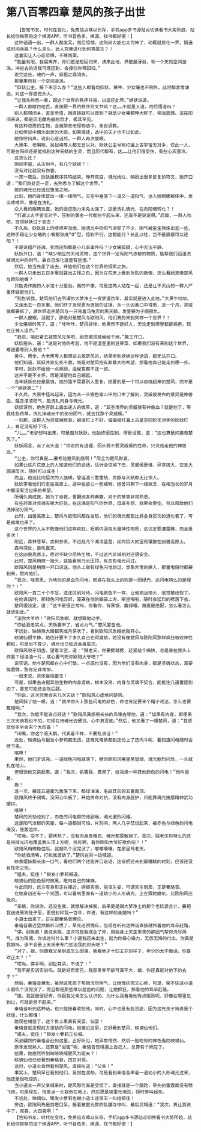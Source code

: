 # 第八百零四章 楚风的孩子出世
        【告知书友，时代在变化，免费站点难以长存，手机app多书源站点切换看书大势所趋，站长给你推荐的这个换源APP，听书音色多、换源、找书都好使！】
       这种话语一出，一群人都发呆，而后惊悚，这阳间大能也太可怖了，动辄就炼化一界，锻造成时间兵器？什么来头，此人究竟进化到何等层次？！
       这着实让人心底恐惧，不寒而栗。
       “能量有限，我需离开，你们若是想回归来，请来此地，界壁最薄弱，有一个天然空间漩涡，冲进去的话我可感应到，会接引你等回归。”
       说完这些，嗖的一声，妖祖之鼎消失。
       那里果然有一个空间漩涡。
       “妖妖公主，接下来怎么办？”这些人都看向妖妖，黄牛、少女曦也不例外，此时都非常谦逊，对这一界感觉头大。
       “让我先熟悉一番，跟这个世界的秩序共振，以适应此界。”妖妖说道。
       一群人都瞠目结舌，直接跟一界的秩序符文共鸣？这……不就是入道，而后悟道吗？
       别人都得闭关，苦苦参悟，她直接就可以做到？就是少女曦都睁大眸子，相当震撼。这在阳间来说，都是凤毛麟角般的奇才，极其罕见。
       有这种资质的生物，会被那些老怪物选中，亲自调教。
       比如传说中偶尔出世的大能，如果择徒，选中的天才也不过如此。
       她惊呼出声，说出心底话后，一群人再次傻眼。
       大黑牛、老喇嘛、吴起峰等人都无言以对，妖妖公主号称打遍上古宇宙无对手，仅此一人，可是在阳间还是能找到这种天赋的生灵，而且历代都有，这……让他们很受伤，有些心灰意冷。
       这怎么比？
       阴间宇宙，从古到今，有几个妖妖？！
       没有对比就没有伤害。
       一天一夜后，妖妖跟秩序共鸣结束，睁开双目，魂光绚烂，映照出很多反复的符文，她开口道：“我们四处走一走，去熟悉与了解这个世界。”
       她的魂光已经适应堕落之地。
       此刻，她的身体冒出一缕一缕阴气，天空中垂落下一道又一道阳气，注入她婀娜躯体中，发出哧哧声，像是在洗礼。
       众人看的眼睛发直，她的适应能力未免太强了，这是洗礼魂光，在向阳魂转化？！
       “打遍上古宇宙无对手，压制的黄金一代都抬不起头来，还真不是说说啊。”后面，一群人咕哝，觉得妖妖过于变态！
       不久后，妖妖身上的哧哧声渐熄，她魂光中的阳气浓郁了不少，阴气被生生熬炼出去一些，这种手段让少女曦的小嘴都张成“O”型，惊到不行，这都能行？长此以往，岂不是直接可以还阳？！
       不是说借尸还魂、死而还阳都是小几率事件吗？少女曦狐疑，心中无法平静。
       妖妖开口，道：“缺少相应的天地灵物，这个世界一定有阳气浓郁的物质，能帮我们迅速洗掉魂光中的阴气，靠自己炼化速度有些慢。”
       然后，她当先走了出去，开始他们在这个世界的探索之旅。
       一群人只走出五百多里就露出古怪之色，因为在荒原上看到张贴的画像，怎么看起来像楚风与欧阳蛤蟆？
       只能说作画的人水准十分差劲，画的不像，可是这两人站在一起，还是让不灭山的一群人严重怀疑是他们。
       “别告诉我，楚风他们去所谓的大梦净土一夜梦道百年，其实就是进入此地。”大黑牛咕哝。
       又走出去一百多里，他们终于发现更为直接的证据，从一头凶禽口中得悉，近一个月，灵威侯都要疯了，满世界追杀楚风与一只背着乌龟壳的黑天鹅，发誓要为子嗣报仇。
       一群人傻眼，没跑了，那绝对是楚风与欧阳风，他们真的来到同样一个世界？！
       少女曦顿时笑了，道：“哇咔咔，楚风好惨，他果然不是好人，无论走到哪里都是祸害，现在正被人追杀。”
       “我说，咱赶紧去就楚风兄弟吧，别真被灵威侯给干掉。”獒王开口。
       妖妖摇头，道：“这是对他的考验，他不是温室里的豆芽菜，如果我们没有来到这个世界，难道要等别人救他？”
       黄牛、周全、大老黑等人都想说去救楚风的，结果听到妖妖这种话语，都无法开口。
       他们知道，妖妖并非见死不救，而是对楚风抱有非最大的希望，想看他自己能走到哪一步。
       平时，妖妖不给他一点照顾，连秘笈都不送一部。
       这并不是不关怀，而是渴望他自己崛起。
       当年妖妖已经是最强，她的路不需要别人重复，她要的是一个可以自强起来的楚风，而不是一个“妖妖第二”！
       不久后，大黑牛怪叫起来，因为从一头银色穿山甲的口中了解到，灵威侯发布的悬赏是神兽血，蕴含滚滚阳气，能洗礼肉身与魂光。
       妖妖讶然，绝色容颜上露出迷人的微笑，道：“亚圣境界的灵威侯有神兽血？就是他了，等我炼些药草，洗礼掉魂光中的部分阴气，就去找那个灵威侯。”
       一刹那，这群人为灵威侯默哀，被谁盯上不好，偏偏被打遍上古星空同阶无对手的妖妖盯上，肯定没有好下场。
       “儿……”老驴想叫出来，可是面对妖妖，他始终很克制，愣是没敢，道：“这也算是间接救楚风了。”
       妖妖闻言，点了点头道：“你说的有道理，回头我不要灵威侯的性命，只洗劫走他的神兽血。”
       “公主，你可真是……要考验楚风到底啊！”周全为楚风默哀。
       如果让这片荒原上的人知道他们的谈话，估计会惊掉下巴，灵威侯是谁，异常强大，亚圣大圆满层次，随时可以成圣！
       而且，他远比同层次的人强横，曾连渡三重雷劫，血脉与天赋都无比惊人。
       妖妖带着他们行走在高原上，途中在留心一些植物，她曾只剩下一缕执念，在相当长的岁月中都没有活过来的希望。
       所谓久病成医，她为了自救，曾翻阅各种典籍，对于药草等非常熟悉。
       有些药草对灵魂有极大好处，在这满是阳气的世界，毋庸多想，效果会更佳，可以帮助他们洗掉部分阴气。
       此时，凶兽高原上，楚风与欧阳风都在发愁，他们的魂光都能比肩金身层次的进化者了，可是劫难也来了。
       这个世界的人从不敢像他们这样疯狂，短期内汲取大量神性物质，这注定要遭雷劈，而且是多次！
       附近，森林苍翠，古树参天，不远处几个湖泊晶莹，如同巨大的宝石镶嵌在凶兽高原上。
       森林深处，兽吼震天。
       在这凶兽高原上，绝对不缺少恐怖生物，不过这片区域相对还很安全。
       此时，楚风稍微一抬头，就能看到乌云压顶，有血色电光闪过。
       欧阳风则是稍微一开口说话，他头上就有绿色闪电划过，景象非常的瘆人，那雷电随时都要到来，劈向他们。
       “我次，啥意思，为啥你的是血色闪电，而悬在我头上的则是一团绿光，这闪电特么的是绿的？！”
       欧阳风一百二十个不忿，这还区别对待，闪电颜色不一样，让他相当恼火，感觉被歧视了。
       在他说话时，那绿色闪电交织，笼罩在他的脑袋上方，噼里啪啦，随时会猛烈的劈落下去。
       楚风很淡定，道：“这不是很正常吗，你看你，背黑锅，戴绿帽，简直是绝配，怎么看怎么就该如此。”
       “滚你大爷的！”欧阳风急眼，就想跟他动手。
       “你给我老实点，天劫要来了，省点力气。”楚风警告他。
       不远处，映晓晓大眼都笑成月牙状了，看到欧阳风急眼她就开心。
       映谪仙很平静，她估计要不了多久自己也得渡劫，她没有像楚风与欧阳风那样疯狂吸收神性颗粒，可是也不算少，魂光也已临近金身层次。
       欧阳风咬牙切齿，望着半空，道：“贼老天，你要劈就劈，赶紧给个痛快，总是悬在我头上作甚？绿油油一片，成心要气死你欧阳大爷吧？”
       说实话，他与楚风都在心中打鼓，一点底也没有，因为他们没有肉身，都是灵魂状态，真要挨雷劈，那肯定非常惨。
       一般来说，灵体最怕雷击！
       可是，如果去占据其他生物的肉身渡劫，根本没用，肉身与灵魂不契合，能抵住几道雷霆到边了，甚至可能还会拖后腿。
       “你说，这次究竟会来几次天劫？”欧阳风心虚地问楚风。
       楚风斜了他一眼，道：“就冲你头上那些闪电的颜色，你也肯定要来个帽子戏法，怎么也要戴帽啊。”
       “我次，你能不能说点好话？”欧阳风真想用长长的鸟喙去啄他，道：“如果有肉身，即便来三次天劫我也不怕，可现在用魂光去硬抗，心中真没底。”然后，他又看了一眼楚风，道：“我感觉你多半会来个大四喜！”
       “闭嘴，你这个黑天鹅，代表着不祥，不要乱说话！”
       远处，映谪仙与银发小萝莉都无语，这难兄难弟都到这份上了还内斗呢，要知道闪电随时会劈下来。
       喀嚓！
       果然，他们才说完，一道绿色闪电就落下，劈的欧阳风嘴里黑冒烟，魂光剧烈闪烁，一头就扎在地上。
       但很快他又跳起来，道：“我次，偷袭我，真来了，给我换一种其他颜色的闪电！”他叫嚣着。
       轰！
       这一次，接连五道雷光轰落下来，都绿油油，名副其实的五雷轰顶。
       欧阳风终于闭嘴，没闲心叫板了，开始拼命对抗，没有肉身庇护，只能靠魂光施展精神武功硬拼。
       喀嚓！
       楚风的天劫也到了，血色的闪电劈的他剧痛，魂光激烈闪耀。
       这是阳气浓郁的天雷，每一道都很可怕，片刻间，两人几乎焚烧起来，被赤色与绿色的闪电淹没，狂轰滥炸。
       “哎呦，受不了，要烤熟了，没有肉身真难忍，魂光都要散掉了。我次，贼老天你特么的还是用绿光闪电覆盖我头顶上方呢，找死啊，看你欧阳大爷好欺负吧？！”
       欧阳风稍微稳住后，就磨叽个没完没了，嘟嘟囔囔，在那里骂老天。
       “你给我闭嘴，打扰我渡劫了。”楚风在另一边喊道。
       映家姐妹都长出一口气，看他们两个还能开口说话，这说明还未到最糟糕的时刻，应该还没有性命之忧。
       “姐夫，挺住！”银发小萝莉喊道。
       映谪仙的脸色顿时微黑，瞪向自己的妹妹。
       与此同时，远方有身影正在接近，婀娜秀丽，摇曳生姿，可谓天生丽质，正是秦珞音。
       在她身边还有一个光团，可以看到里面有一道幼小的人形魂光，正在跟她磨叽，比欧阳风还能说。
       “亲娘，你说你，还没生我，就想解决掉我，后来更是跟大梦净土的那个老妖婆合计，要把我送进黑狗肚子里，更想封印我一百年，你说，有这样的亲娘吗？”
       小道士出来了，正在跟秦珞音理论。
       秦珞音最近显然都听习惯了，早先还很愧疚，但现在听到这种话直接就拎着他的耳朵赶路。
       “停，别揪我！我说亲娘，这次可是我成全了你，用我身上天生带来的那团气帮你洗尽阴气，成为阳魂，你说这叫什么事？小道我还未出生，就为你操心操力，无怨无悔的付出，你真是我娘吗，该不会是上天派来专门惩治我的对头吧？”
       “对了，娘，你跟我父亲到底怎么回事，我看他才十四五岁的样子，年少的太不像话，你喜欢正太？！”
       “哎呦，停手啊，别扯耳朵，不说了！”
       “我不是实话实说吗，就是好奇而已，我那亲爹年龄可真不大，娘，你还真能对他下的去手？”
       然后，秦珞音爆发，虽然这死孩子帮她洗尽阴气，让她愧疚而又心疼，可是，架不住这小道士磨叽个没完没了，而且都是那些难以启齿的问题，让她抓狂，拎着他的耳朵赶路。
       “娘，我就是很好奇，你跟我父亲怎么认识的，为什么我看着他有点眼熟呢，好像在哪里见到过，可就是想不起来。”
       秦珞音听到这种话，也只能接着收拾他，同时，心中也是有些没底，因为这死孩子简直是个妖怪，什么都懂！
       她现在相信了，这个世上果真有天婴、仙婴！
       秦珞音就发现前方渡劫的闪电，她接近这里，正好看到楚风、映谪仙他们。
       “姐夫，挺住！”银发小萝莉正在喊。
       风姿翩然的秦珞音赶到这里，正好听见，她异常愕然，然后一脸吃惊的神色看向映谪仙。
       原本发现熟人，还算是“闺蜜”呢，秦珞音觉得遇上自己人，总算有个照应了。
       结果，她居然听到映晓晓喊楚风为姐夫？！
       映谪仙也已经看到秦珞音，四目对视。
       这时，小道士自然看到楚风，直接叫道：“父亲！”
       事实上，楚风早已看到他们，虽然在渡劫，可是看到秦珞音牵着一道幼小的人形魂光过来，他还是很吃惊的。
       当小道士一声父亲喊来时，楚风那可真是受惊了，直接就是一个踉跄，早先的雷霆都没有劈飞他，可是现在，他差点一头栽倒在地上，然后更是被雷光淹没，顿时惨叫起来。
       不远处，映谪仙、银发小萝莉也被小道士这惊天一叫给镇住！
       旁边，欧阳风先是目瞪口呆，接着被雷光劈的乱蹦与惨叫，最后又喊道：“我次，真让我说中了，双喜，大四喜啊！”
       【告知书友，时代在变化，免费站点难以长存，手机app多书源站点切换看书大势所趋，站长给你推荐的这个换源APP，听书音色多、换源、找书都好使！】